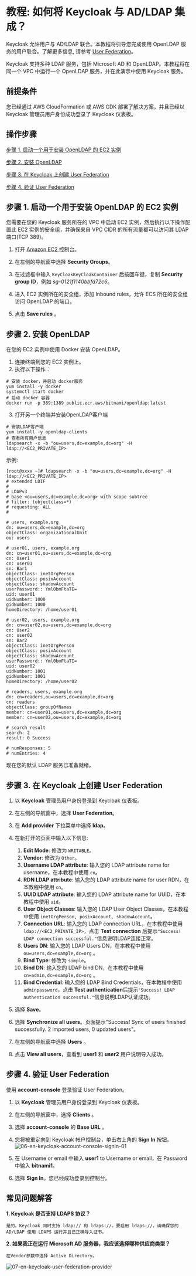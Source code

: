 # 教程: 如何将 Keycloak 与 AD/LDAP 集成？

Keycloak 允许用户与 AD/LDAP 联合。本教程将引导您完成使用 OpenLDAP 服务的用户联合。了解更多信息, 请参考 [User Federation](https://www.keycloak.org/docs/latest/server_admin/#_user-storage-federation)。

Keycloak 支持多种 LDAP 服务，包括 Microsoft AD 和 OpenLDAP。本教程将在同一个 VPC 中运行一个 OpenLDAP 服务，并在此演示中使用 Keycloak 服务。

## 前提条件

您已经通过 AWS CloudFormation 或 AWS CDK 部署了解决方案，并且已经以 Keycloak 管理员用户身份成功登录了 Keycloak 仪表板。

## 操作步骤

<a href="#step-1-launch-a-ec2-instance-for-openldap">步骤 1. 启动一个用于安装 OpenLDAP 的 EC2 实例</a>

<a href="#step-2-install-openldap">步骤 2. 安装 OpenLDAP</a>

<a href="#step-3-create-a-user-federation-on-keycloak">步骤 3. 在 Keycloak 上创建 User Federation</a>

<a href="#step-4-validate-the-user-federation">步骤 4. 验证 User Federation</a>

## <a id="step-1-launch-a-ec2-instance-for-openldap">步骤 1. 启动一个用于安装 OpenLDAP 的 EC2 实例</a>

您需要在您的 Keycloak 服务所在的 VPC 中启动 EC2 实例，然后执行以下操作配置此 EC2 实例的安全组，并确保来自 VPC CIDR 的所有流量都可以访问其 LDAP 端口(TCP 389)。

1. 打开 [Amazon EC2 ][Amazon EC2 console] 控制台。

2. 在左侧的导航窗中选择 **Security Groups**。

3. 在过滤框中输入 `KeyCloakKeyCloakContainer` 后按回车键，复制 **Security group ID**，例如 *sg-0121f1140bbfd72c6*。

4. 进入 EC2 实例所在的安全组，添加 Inbound rules，允许 ECS 所在的安全组访问 OpenLDAP 的端口。

5. 点击 **Save rules** 。

## <a id="step-2-install-openldap">步骤 2. 安装 OpenLDAP</a>

在您的 EC2 实例中使用 Docker 安装 OpenLDAP。

1. 连接终端到您的 EC2 实例上。
2. 执行以下操作：
```
# 安装 docker，并启动 docker服务 
yum install -y docker
systemctl start docker
# 启动 docker 容器
docker run -p 389:1389 public.ecr.aws/bitnami/openldap:latest
```

3. 打开另一个终端并安装OpenLDAP客户端
```
# 安装LDAP客户端
yum install -y openldap-clients
# 查看所有用户信息
ldapsearch -x -b "ou=users,dc=example,dc=org" -H ldap://<EC2_PRIVATE_IP>
```
示例:
```
[root@xxxx ~]# ldapsearch -x -b "ou=users,dc=example,dc=org" -H ldap://<EC2_PRIVATE_IP>
# extended LDIF
#
# LDAPv3
# base <ou=users,dc=example,dc=org> with scope subtree
# filter: (objectclass=*)
# requesting: ALL
#

# users, example.org
dn: ou=users,dc=example,dc=org
objectClass: organizationalUnit
ou: users

# user01, users, example.org
dn: cn=user01,ou=users,dc=example,dc=org
cn: User1
cn: user01
sn: Bar1
objectClass: inetOrgPerson
objectClass: posixAccount
objectClass: shadowAccount
userPassword:: Yml0bmFtaTE=
uid: user01
uidNumber: 1000
gidNumber: 1000
homeDirectory: /home/user01

# user02, users, example.org
dn: cn=user02,ou=users,dc=example,dc=org
cn: User2
cn: user02
sn: Bar2
objectClass: inetOrgPerson
objectClass: posixAccount
objectClass: shadowAccount
userPassword:: Yml0bmFtaTI=
uid: user02
uidNumber: 1001
gidNumber: 1001
homeDirectory: /home/user02

# readers, users, example.org
dn: cn=readers,ou=users,dc=example,dc=org
cn: readers
objectClass: groupOfNames
member: cn=user01,ou=users,dc=example,dc=org
member: cn=user02,ou=users,dc=example,dc=org

# search result
search: 2
result: 0 Success

# numResponses: 5
# numEntries: 4
```

现在您的默认 LDAP 服务已准备就绪。

## <a id="step-3-create-a-user-federation-on-keycloak">步骤 3. 在 Keycloak 上创建 User Federation</a>

1. 以 **Keycloak** 管理员用户身份登录到 Keycloak 仪表板。

2. 在左侧的导航窗中，选择 **User Federation**。

3. 在 **Add provider** 下拉菜单中选择 **ldap**。

4. 在新打开的页面中输入以下信息:
    1. **Edit Mode**: 修改为 `WRITABLE`。
    2. **Vendor**: 修改为 `Other`。
    3. **Username LDAP attribute**: 输入您的 LDAP attribute name for username，在本教程中使用 `cn`。
    4. **RDN LDAP attribute**: 输入您的 LDAP attribute name for user RDN，在本教程中使用 `cn`。
    5. **UUID LDAP attribute**: 输入您的 LDAP attribute name for UUID，在本教程中使用 `uid`。
    6. **User Object Classes**: 输入您的 LDAP User Object Classes，在本教程中使用 `inetOrgPerson, posixAccount, shadowAccount`。
    7. **Connection URL**: 输入您的 LDAP connection URL，在本教程中使用 `ldap://<EC2_PRIVATE_IP>`，点击 **Test connection** 后提示`"Success! LDAP connection successful."`信息说明LDAP连接正常。
    8. **Users DN**: 输入您的 LDAP Users DN，在本教程中使用 `ou=users,dc=example,dc=org` 。
    9. **Bind Type**: 修改为 `simple`。
    10. **Bind DN**: 输入您的  LDAP bind DN，在本教程中使用 `cn=admin,dc=example,dc=org` 。
    11. **Bind Credential**: 输入您的 LDAP Bind Credentials，在本教程中使用 `adminpassword`，点击 **Test authentication**后提示`"Success! LDAP authentication successful."`信息说明LDAP认证成功。

5. 选择 **Save**。

6. 选择 **Synchronize all users**。页面提示"Success! Sync of users finished successfully. 2 imported users, 0 updated users"。

7. 在左侧的导航窗中选择 **Users** 。

8. 点击 **View all users**，查看到 **user1** 和 **user2** 用户说明导入成功。

## <a id="step-4-validate-the-user-federation">步骤 4. 验证 User Federation</a>

使用 **account-console** 登录验证 User Federation。

1. 以 **Keycloak** 管理员用户身份登录到 Keycloak 仪表板。

2. 在左侧的导航窗中，选择 **Clients** 。

3. 选择 **account-console** 的 **Base URL** 。

4. 您将被重定向到 Keycloak 帐户控制台，单击右上角的 **Sign In** 按钮。
![06-en-keycloak-account-console-signin-01](../../images/implementation-guide/tutorial/ad-ldap/06-en-keycloak-account-console-signin-01.png)

5. 在 Username or email 中输入 **user1** to Username or email，在 Password中输入 **bitnami1**。

6. 选择 **Sign In**。您已经成功登录到控制台。

## 常见问题解答

**1. Keycloak 是否支持 LDAPS 协议？**

    是的。Keycloak 同时支持 ldap:// 和 ldaps://。要启用 ldaps://，请确保您的 AD/LDAP 使用 LDAPS 运行并且已正确导入证书。

**2. 如果我正在运行 Microsoft AD 服务器，我应该选择哪种供应商类型？**

    在Vendor参数中选择 Active Directory。
![07-en-keycloak-user-federation-provider](../../images/implementation-guide/tutorial/ad-ldap/07-en-keycloak-user-federation-provider.png)


[Amazon Certificate Manager]: https://aws.amazon.com/cn/certificate-manager/
[AWS Certificate Manager console]: https://console.aws.amazon.com/acm/home
[AWS CloudFormation console]: https://console.aws.amazon.com/cloudformation/home
[Amazon EC2 console]: https://console.aws.amazon.com/ec2
[AWS Secrets Manager console]: https://console.aws.amazon.com/secretsmanager
[Amazon Route 53 console]: https://console.aws.amazon.com/route53


